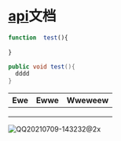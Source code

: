 # [api](http://www.baidu.com)文档

```javascript
function  test(){
  
}
```

```java
public void test(){
  dddd
}

```

| Ewe  | Ewwe | Wweweew |
| ---- | ---- | :-----: |
|      |      |         |
|      |      |         |
|      |      |         |



![QQ20210709-143232@2x](/QQ20210709-143232@2x.png)





